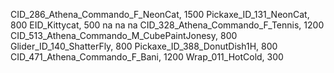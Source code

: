 CID_286_Athena_Commando_F_NeonCat, 1500
Pickaxe_ID_131_NeonCat, 800
EID_Kittycat, 500
na
na
na
CID_328_Athena_Commando_F_Tennis, 1200
CID_513_Athena_Commando_M_CubePaintJonesy, 800
Glider_ID_140_ShatterFly, 800
Pickaxe_ID_388_DonutDish1H, 800
CID_471_Athena_Commando_F_Bani, 1200
Wrap_011_HotCold, 300
